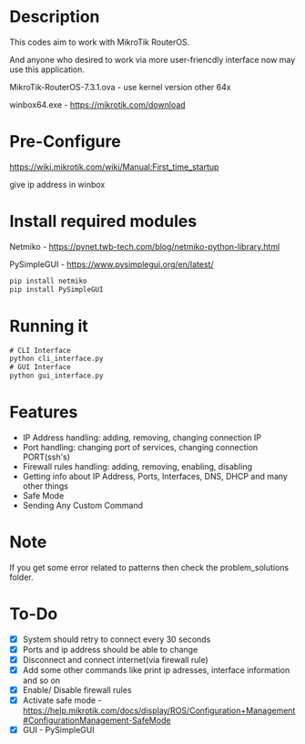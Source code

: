 # Description
This codes aim to work with MikroTik RouterOS.

And anyone who desired to work via more user-friencdly interface now may use this application.

MikroTik-RouterOS-7.3.1.ova - use kernel version other 64x

winbox64.exe - https://mikrotik.com/download

# Pre-Configure 
https://wiki.mikrotik.com/wiki/Manual:First_time_startup

give ip address in winbox

# Install required modules
Netmiko - https://pynet.twb-tech.com/blog/netmiko-python-library.html

PySimpleGUI - https://www.pysimplegui.org/en/latest/ 

```cmd
pip install netmiko
pip install PySimpleGUI
```

# Running it
```cmd
# CLI Interface
python cli_interface.py
# GUI Interface
python gui_interface.py
```

# Features
- IP Address handling: adding, removing, changing connection IP
- Port handling: changing port of services, changing connection PORT(ssh's)
- Firewall rules handling: adding, removing, enabling, disabling
- Getting info about IP Address, Ports, Interfaces, DNS, DHCP and many other things
- Safe Mode
- Sending Any Custom Command

# Note
If you get some error related to patterns then check the problem_solutions folder.

# To-Do
- [x] System should retry to connect every 30 seconds
- [x] Ports and ip address should be able to change
- [x] Disconnect and connect internet(via firewall rule)
- [x] Add some other commands like print ip adresses, interface information and so on
- [x] Enable/ Disable firewall rules 
- [x] Activate safe mode - https://help.mikrotik.com/docs/display/ROS/Configuration+Management#ConfigurationManagement-SafeMode
- [x] GUI - PySimpleGUI
